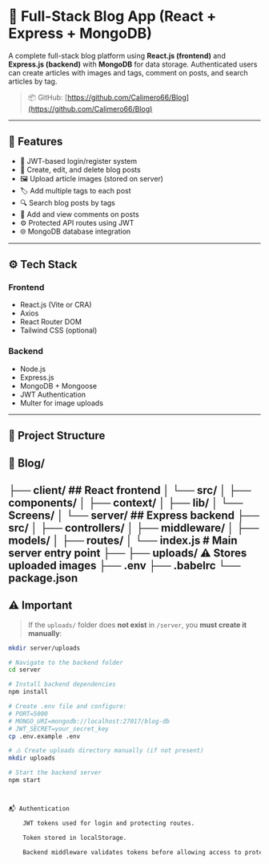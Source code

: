 # 📝 Full-Stack Blog App (React + Express + MongoDB)

A complete full-stack blog platform using **React.js (frontend)** and **Express.js (backend)** with **MongoDB** for data storage. Authenticated users can create articles with images and tags, comment on posts, and search articles by tag.

> 📦 GitHub: [https://github.com/Calimero66/Blog](https://github.com/Calimero66/Blog)

---

## 🚀 Features

- 🔐 JWT-based login/register system
- 📝 Create, edit, and delete blog posts
- 🖼 Upload article images (stored on server)
- 🏷 Add multiple tags to each post
- 🔍 Search blog posts by tags
- 💬 Add and view comments on posts
- ⚙️ Protected API routes using JWT
- 🌐 MongoDB database integration

---

## ⚙️ Tech Stack

### Frontend

- React.js (Vite or CRA)
- Axios
- React Router DOM
- Tailwind CSS (optional)

### Backend

- Node.js
- Express.js
- MongoDB + Mongoose
- JWT Authentication
- Multer for image uploads

---

## 📁 Project Structure

## 📁 Blog/
├── client/ ## React frontend
│ └── src/
│   ├── components/ 
│   ├── context/ 
│   ├── lib/
│   └── Screens/
│
└── server/ ## Express backend
├── src/
│   ├── controllers/
│   ├── middleware/
│   ├── models/
│   ├── routes/
│   └── index.js # Main server entry point
├── 
├── uploads/ ⚠️ Stores uploaded images
├── .env
├── .babelrc
└── package.json
---

## ⚠️ Important

> If the `uploads/` folder does **not exist** in `/server`, you **must create it manually**:

```bash
mkdir server/uploads

# Navigate to the backend folder
cd server

# Install backend dependencies
npm install

# Create .env file and configure:
# PORT=5000
# MONGO_URI=mongodb://localhost:27017/blog-db
# JWT_SECRET=your_secret_key
cp .env.example .env

# ⚠️ Create uploads directory manually (if not present)
mkdir uploads

# Start the backend server
npm start



📬 Authentication

    JWT tokens used for login and protecting routes.

    Token stored in localStorage.

    Backend middleware validates tokens before allowing access to protected endpoints.